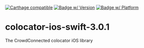 [![Carthage compatible](https://img.shields.io/badge/Carthage-compatible-4BC51D.svg?style=flat)](https://github.com/Carthage/Carthage)
[![Badge w/ Version](https://cocoapod-badges.herokuapp.com/v/CCLocation-Swift-3.0.1/badge.png)](https://cocoapod-badges.herokuapp.com/v/CCLocation-Swift-3.0.1/badge.png)
[![Badge w/ Platform](https://cocoapod-badges.herokuapp.com/p/CCLocation-Swift-3.0.1/badge.png)](https://cocoapod-badges.herokuapp.com/p/CCLocation-Swift-3.0.1/badge.png)

# colocator-ios-swift-3.0.1
The CrowdConnected colocator iOS library
